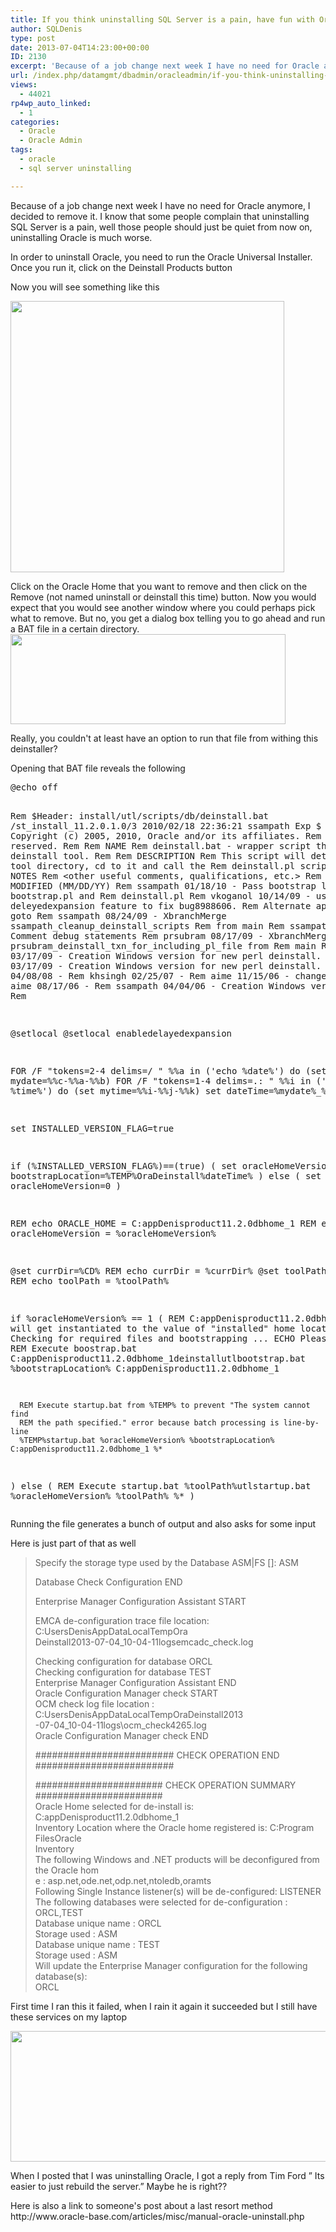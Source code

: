 ```yaml
---
title: If you think uninstalling SQL Server is a pain, have fun with Oracle
author: SQLDenis
type: post
date: 2013-07-04T14:23:00+00:00
ID: 2130
excerpt: 'Because of a job change next week I have no need for Oracle anymore, I decided to remove it. I know that some people complain that uninstalling SQL Server is a pain, well those people should just be quiet from now on, uninstalling Oracle is much worse.&hellip;'
url: /index.php/datamgmt/dbadmin/oracleadmin/if-you-think-uninstalling-sql/
views:
  - 44021
rp4wp_auto_linked:
  - 1
categories:
  - Oracle
  - Oracle Admin
tags:
  - oracle
  - sql server uninstalling

---
```

<p>Because of a job change next week I have no need for Oracle anymore, I decided to remove it. I know that some people complain that uninstalling SQL Server is a pain, well those people should just be quiet from now on, uninstalling Oracle is much worse.</p>
<p>In order to uninstall Oracle, you need to run the Oracle Universal Installer. Once you run it, click on the Deinstall Products button</p>
<p>Now you will see something like this</p>
<p><a href="/wp-content/uploads/blogs/DataMgmt/Denis/Oracle/OracleRemove.PNG?mtime=1372946999"><img alt="" src="/wp-content/uploads/blogs/DataMgmt/Denis/Oracle/OracleRemove.PNG?mtime=1372946999" width="438" height="434" /></a></p>
<p>
Click on the Oracle Home that you want to remove and then click on the Remove (not named uninstall or deinstall this time) button. Now you would expect that you would see another window where you could perhaps pick what to remove. But no, you get a dialog box telling you to go ahead and run a BAT file in a certain directory.  <br />
<a href="/wp-content/uploads/blogs/DataMgmt/Denis/Oracle/OracleRemoveBatfile.PNG?mtime=1372947010"><img alt="" src="/wp-content/uploads/blogs/DataMgmt/Denis/Oracle/OracleRemoveBatfile.PNG?mtime=1372947010" width="440" height="144" /></a></p>
<p>Really, you couldn't at least have an option to run that file from withing this deinstaller?</p>
<p>Opening that BAT file reveals the following</p>
<pre lang="dos">
@echo off

Rem $Header: install/utl/scripts/db/deinstall.bat /st_install_11.2.0.1.0/3 2010/02/18 22:36:21 ssampath Exp $
Rem
Rem Copyright (c) 2005, 2010, Oracle and/or its affiliates. 
Rem All rights reserved. 
Rem
Rem    NAME
Rem      deinstall.bat - wrapper script that calls deinstall tool.
Rem
Rem    DESCRIPTION
Rem      This script will determine the tool directory, cd to it and call the 
Rem      deinstall.pl script
Rem
Rem    NOTES
Rem      <other useful comments, qualifications, etc.>
Rem
Rem    MODIFIED   (MM/DD/YY)
Rem    ssampath    01/18/10 - Pass bootstrap location to bootstrap.pl and
Rem                           deinstall.pl
Rem    vkoganol    10/14/09 - using deleyedexpansion feature to fix bug8988606.
Rem                           Alternate approach use goto
Rem    ssampath    08/24/09 - XbranchMerge ssampath_cleanup_deinstall_scripts
Rem                           from main
Rem    ssampath    08/20/09 - Comment debug statements
Rem    prsubram    08/17/09 - XbranchMerge
Rem                           prsubram_deinstall_txn_for_including_pl_file from
Rem                           main
Rem    dchriste    03/17/09 - Creation Windows version for new perl deinstall.
Rem    dchriste    03/17/09 - Creation Windows version for new perl deinstall.
Rem    ssampath    04/08/08 - 
Rem    khsingh     02/25/07 - 
Rem    aime        11/15/06 - change PATH.
Rem    aime        08/17/06 - 
Rem    ssampath    04/04/06 - Creation Windows version.
Rem

@setlocal
@setlocal enabledelayedexpansion

FOR /F "tokens=2-4 delims=/ " %%a in ('echo %date%') do (set mydate=%%c-%%a-%%b)
FOR /F "tokens=1-4 delims=.: " %%i in ('echo %time%') do (set mytime=%%i-%%j-%%k)
set dateTime=%mydate%_%mytime%

set INSTALLED_VERSION_FLAG=true

if (%INSTALLED_VERSION_FLAG%)==(true) (
      set oracleHomeVersion=1
      set bootstrapLocation=%TEMP%OraDeinstall%dateTime%
) else (
      set oracleHomeVersion=0
)

REM echo ORACLE_HOME = C:appDenisproduct11.2.0dbhome_1
REM echo oracleHomeVersion = %oracleHomeVersion%

@set currDir=%CD%
REM echo currDir = %currDir%
@set toolPath=%~dp0
REM echo toolPath = %toolPath%

if %oracleHomeVersion% == 1 (
      REM C:appDenisproduct11.2.0dbhome_1 will get instantiated to the value of "installed" home location
      ECHO Checking for required files and bootstrapping ...
      ECHO Please wait ...
      REM Execute boostrap.bat
      C:appDenisproduct11.2.0dbhome_1deinstallutlbootstrap.bat %bootstrapLocation% C:appDenisproduct11.2.0dbhome_1

      REM Execute startup.bat from %TEMP% to prevent "The system cannot find 
      REM the path specified." error because batch processing is line-by-line
      %TEMP%startup.bat %oracleHomeVersion% %bootstrapLocation% C:appDenisproduct11.2.0dbhome_1 %*
) else (
      REM Execute startup.bat
      %toolPath%utlstartup.bat %oracleHomeVersion% %toolPath% %*
)
</pre>
<p>Running the file generates a bunch of output and also asks for some input</p>
<p>Here is just part of that as well</p>
<blockquote><p>Specify the storage type used by the Database ASM|FS []: ASM</p>
<p>Database Check Configuration END</p>
<p>Enterprise Manager Configuration Assistant START</p>
<p>EMCA de-configuration trace file location: C:UsersDenisAppDataLocalTempOra<br />
Deinstall2013-07-04_10-04-11logsemcadc_check.log</p>
<p>Checking configuration for database ORCL<br />
Checking configuration for database TEST<br />
Enterprise Manager Configuration Assistant END<br />
Oracle Configuration Manager check START<br />
OCM check log file location : C:UsersDenisAppDataLocalTempOraDeinstall2013<br />
-07-04_10-04-11logs\ocm_check4265.log<br />
Oracle Configuration Manager check END</p>
<p>######################### CHECK OPERATION END #########################</p>
<p>####################### CHECK OPERATION SUMMARY #######################<br />
Oracle Home selected for de-install is: C:appDenisproduct11.2.0dbhome_1<br />
Inventory Location where the Oracle home registered is: C:Program FilesOracle<br />
Inventory<br />
The following Windows and .NET products will be deconfigured from the Oracle hom<br />
e : asp.net,ode.net,odp.net,ntoledb,oramts<br />
Following Single Instance listener(s) will be de-configured: LISTENER<br />
The following databases were selected for de-configuration : ORCL,TEST<br />
Database unique name : ORCL<br />
Storage used : ASM<br />
Database unique name : TEST<br />
Storage used : ASM<br />
Will update the Enterprise Manager configuration for the following database(s):<br />
ORCL</p></blockquote>
<p>First time I ran this it failed, when I rain it again it succeeded but I still have these services on my laptop</p>
<div class="image_block"><a href="/wp-content/uploads/blogs/DataMgmt/Denis/Oracle/OracleRemoveServices.PNG?mtime=1372947653"><img alt="" src="/wp-content/uploads/blogs/DataMgmt/Denis/Oracle/OracleRemoveServices.PNG?mtime=1372947653" width="720" height="209" /></a></div>
<p>When I posted that I was uninstalling Oracle, I got a reply from Tim Ford ” Its easier to just rebuild the server.”  Maybe he is right??</p>
<p>Here is also a link to someone's post about a last resort method http://www.oracle-base.com/articles/misc/manual-oracle-uninstall.php</p>
